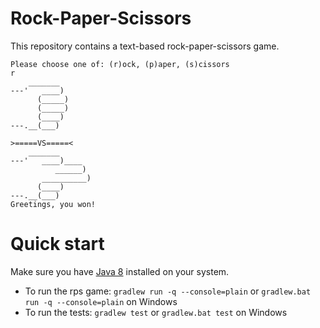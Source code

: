 
# Rock-Paper-Scissors

This repository contains a text-based rock-paper-scissors game. 

```
Please choose one of: (r)ock, (p)aper, (s)cissors
r
    _______
---'   ____)
      (_____)
      (_____)
      (____)
---.__(___)

>=====VS=====<
    _______
---'   ____)____
          ______)
       __________)
      (____)
---.__(___)
Greetings, you won!
```

# Quick start

Make sure you have [Java 8](https://www.oracle.com/technetwork/java/javase/downloads/jdk8-downloads-2133151.html) installed on your system.

* To run the rps game: `gradlew run -q --console=plain` or `gradlew.bat run -q --console=plain` on Windows
* To run the tests: `gradlew test` or `gradlew.bat test` on Windows
